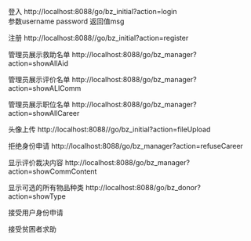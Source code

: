 登入
http://localhost:8088/go/bz_initial?action=login  
参数username  password   返回值msg

注册
http://localhost:8088//go/bz_initial?action=register

管理员展示救助名单
http://localhost:8088/go/bz_manager?action=showAllAid

管理员展示评价名单
http://localhost:8088/go/bz_manager?action=showALlComm

管理员展示职位名单
http://localhost:8088/go/bz_manager?action=showAllCareer

头像上传
http://localhost:8088//go/bz_initial?action=fileUpload

拒绝身份申请
http://localhost:8088/go/bz_manager?action=refuseCareer

显示评价裁决内容
http://localhost:8088/go/bz_manager?action=showCommContent

显示可选的所有物品种类
http://localhost:8088/go/bz_donor?action=showType

接受用户身份申请

接受贫困者求助




